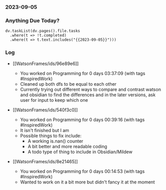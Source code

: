 ### 2023-09-05

### Anything Due Today?
```dataviewjs
dv.taskList(dv.pages().file.tasks 
  .where(t => !t.completed)
  .where(t => t.text.includes("{{2023-09-05}}")))
```
### Log

- [[WatsonFrames/ids/96e89e6]]
     - You worked on Programming for 0 days 03:37:09 (with tags #InspiredWork)
	 - Cleaned up both dfs to be equal to each other
	 - Currently trying out different ways to compare and contrast watson and obsidian to find the differences and in the later versions, ask user for input to keep which one

- [[WatsonFrames/ids/540f3c0]]
     - You worked on Programming for 0 days 00:39:16 (with tags #InspiredWork) 
	 - It isn't finished but I am
	 - Possible things to fix include: 
		- A working is.nan() counter
		- A bit better and more readable coding
		- A todo type of thing to include in Obsidian/Mildew
		
- [[WatsonFrames/ids/8e21465]]
     - You worked on Programming for 0 days 00:14:53 (with tags #InspiredWork) 
	 - Wanted to work on it a bit more but didn't fancy it at the moment